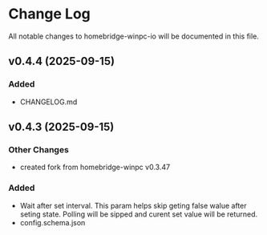 # Change Log

All notable changes to homebridge-winpc-io will be documented in this file.

## v0.4.4 (2025-09-15)

### Added

- CHANGELOG.md

## v0.4.3 (2025-09-15)

### Other Changes

- created fork from homebridge-winpc v0.3.47

### Added

- Wait after set interval. This param helps skip geting false walue after seting state. Polling will be sipped and curent set value will be returned.
- config.schema.json